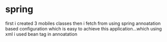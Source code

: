 # spring
first i created 3 mobiles classes then i fetch from using spring annoatation based configuration which is easy to achieve this application...which using xml i used bean tag in annoatation
